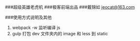 
###超级英雄老虎机
###极客前端出品
###戴锦如 jeocat@163.com


###使用方式说明及其他
1. webpack -w 监听编译 js
2. gulp 打包 dev 文件夹内的 image 和 less 到 static